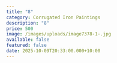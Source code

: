 ```yaml
---
title: "8"
category: Corrugated Iron Paintings
description: "8"
price: 500
image: /images/uploads/image7378-1-.jpg
available: false
featured: false
date: 2025-10-09T20:33:00.000+10:00
---
```

